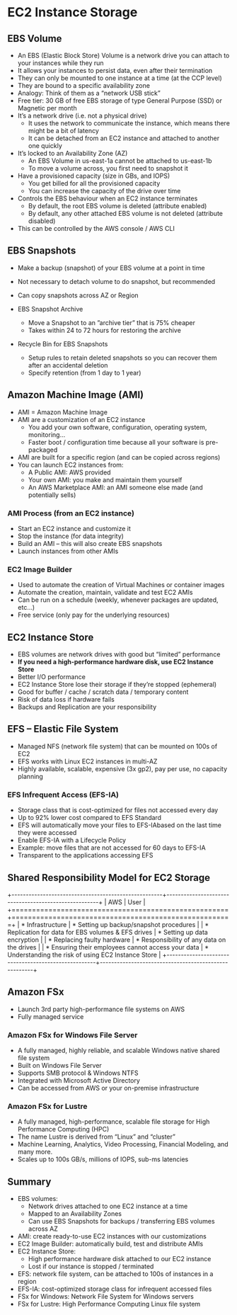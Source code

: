 # EC2 Instance Storage

## EBS Volume
* An EBS (Elastic Block Store) Volume is a network drive you can attach to your instances while they run
* It allows your instances to persist data, even after their termination
* They can only be mounted to one instance at a time (at the CCP level)
* They are bound to a specific availability zone
* Analogy: Think of them as a “network USB stick”
* Free tier: 30 GB of free EBS storage of type General Purpose (SSD) or Magnetic per month
* It’s a network drive (i.e. not a physical drive)
    * It uses the network to communicate the instance, which means there might be a bit of
    latency
    * It can be detached from an EC2 instance and attached to another one quickly
* It’s locked to an Availability Zone (AZ)
    * An EBS Volume in us-east-1a cannot be attached to us-east-1b
    * To move a volume across, you first need to snapshot it
* Have a provisioned capacity (size in GBs, and IOPS)
    * You get billed for all the provisioned capacity
    * You can increase the capacity of the drive over time
* Controls the EBS behaviour when an EC2 instance terminates
    * By default, the root EBS volume is deleted (attribute enabled)
    * By default, any other attached EBS volume is not deleted (attribute disabled)
* This can be controlled by the AWS console / AWS CLI

## EBS Snapshots
* Make a backup (snapshot) of your EBS volume at a point in time
* Not necessary to detach volume to do snapshot, but recommended
* Can copy snapshots across AZ or Region

* EBS Snapshot Archive
    * Move a Snapshot to an ”archive tier” that is 75% cheaper
    * Takes within 24 to 72 hours for restoring the archive
* Recycle Bin for EBS Snapshots
    * Setup rules to retain deleted snapshots so you can recover them after an accidental deletion
    * Specify retention (from 1 day to 1 year)

## Amazon Machine Image (AMI)
* AMI = Amazon Machine Image
* AMI are a customization of an EC2 instance
    * You add your own software, configuration, operating system, monitoring…
    * Faster boot / configuration time because all your software is pre-packaged
* AMI are built for a specific region (and can be copied across regions)
* You can launch EC2 instances from:
    * A Public AMI: AWS provided
    * Your own AMI: you make and maintain them yourself
    * An AWS Marketplace AMI: an AMI someone else made (and potentially sells)

### AMI Process (from an EC2 instance)
* Start an EC2 instance and customize it
* Stop the instance (for data integrity)
* Build an AMI – this will also create EBS snapshots
* Launch instances from other AMIs

### EC2 Image Builder
* Used to automate the creation of Virtual Machines or container images
* Automate the creation, maintain, validate and test EC2 AMIs
* Can be run on a schedule (weekly, whenever packages are updated, etc…)
* Free service (only pay for the underlying resources)

## EC2 Instance Store
* EBS volumes are network drives with good but “limited” performance
* **If you need a high-performance hardware disk, use EC2 Instance Store**
* Better I/O performance
* EC2 Instance Store lose their storage if they’re stopped (ephemeral)
* Good for buffer / cache / scratch data / temporary content
* Risk of data loss if hardware fails
* Backups and Replication are your responsibility

## EFS – Elastic File System
* Managed NFS (network file system) that can be mounted on 100s of EC2
* EFS works with Linux EC2 instances in multi-AZ
* Highly available, scalable, expensive (3x gp2), pay per use, no capacity planning

### EFS Infrequent Access (EFS-IA)
* Storage class that is cost-optimized for files not accessed every day
* Up to 92% lower cost compared to EFS Standard
* EFS will automatically move your files to EFS-IAbased on the last time they were accessed
* Enable EFS-IA with a Lifecycle Policy
* Example: move files that are not accessed for 60 days to EFS-IA
* Transparent to the applications accessing EFS

## Shared Responsibility Model for EC2 Storage
+-----------------------------------------------------+------------------------------------------------------+
| AWS                                                 | User                                                 |
+=====================================================+======================================================+
| * Infrastructure                                    | * Setting up backup/snapshot procedures              |
| * Replication for data for EBS volumes & EFS drives | * Setting up data encryption                         |
| * Replacing faulty hardware                         | * Responsibility of any data on the drives           |
| * Ensuring their employees cannot access your data  | * Understanding the risk of using EC2 Instance Store |
+-----------------------------------------------------+------------------------------------------------------+

## Amazon FSx
* Launch 3rd party high-performance file systems on AWS
* Fully managed service

### Amazon FSx for Windows File Server
* A fully managed, highly reliable, and scalable Windows native shared file system
* Built on Windows File Server
* Supports SMB protocol & Windows NTFS
* Integrated with Microsoft Active Directory
* Can be accessed from AWS or your on-premise infrastructure

### Amazon FSx for Lustre
* A fully managed, high-performance, scalable file storage for High Performance Computing (HPC)
* The name Lustre is derived from “Linux” and “cluster”
* Machine Learning, Analytics, Video Processing, Financial Modeling, and many more.
* Scales up to 100s GB/s, millions of IOPS, sub-ms latencies

## Summary
* EBS volumes:
    * Network drives attached to one EC2 instance at a time
    * Mapped to an Availability Zones
    * Can use EBS Snapshots for backups / transferring EBS volumes across AZ
* AMI: create ready-to-use EC2 instances with our customizations
* EC2 Image Builder: automatically build, test and distribute AMIs
* EC2 Instance Store:
    * High performance hardware disk attached to our EC2 instance
    * Lost if our instance is stopped / terminated
* EFS: network file system, can be attached to 100s of instances in a region
* EFS-IA: cost-optimized storage class for infrequent accessed files
* FSx for Windows: Network File System for Windows servers
* FSx for Lustre: High Performance Computing Linux file system